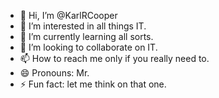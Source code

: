 - 👋 Hi, I’m @KarlRCooper
- 👀 I’m interested in all things IT.
- 🌱 I’m currently learning all sorts.
- 💞️ I’m looking to collaborate on IT.
- 📫 How to reach me only if you really need to.
- 😄 Pronouns: Mr. 
- ⚡ Fun fact: let me think on that one.

<!---
KarlRCooper/KarlRCooper is a ✨ special ✨ repository because its `README.md` (this file) appears on your GitHub profile.
You can click the Preview link to take a look at your changes.
--->
